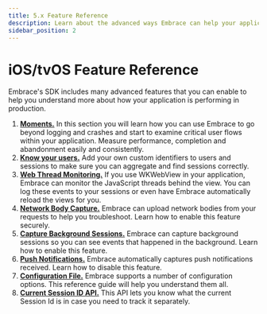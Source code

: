 ```yaml
---
title: 5.x Feature Reference
description: Learn about the advanced ways Embrace can help your application
sidebar_position: 2
---
```


# iOS/tvOS Feature Reference

Embrace's SDK includes many advanced features that you can enable to help you understand more about
how your application is performing in production.

1. [**Moments.**](/ios/5x/features/moments) In this section you will learn how you can use Embrace to go beyond logging and crashes and start to examine critical user flows within your application. Measure performance, completion and abandonment easily and consistently.
1. [**Know your users.**](/ios/5x/features/identify-users) Add your own custom identifiers to users and sessions to make sure you can aggregate and find sessions correctly.
1. [**Web Thread Monitoring.**](/ios/5x/features/web-thread-monitoring) If you use WKWebView in your application, Embrace can monitor the JavaScript threads behind the view. You can log these events to your sessions or even have Embrace automatically reload the views for you.
1. [**Network Body Capture.**](/ios/5x/features/network-body-capture) Embrace can upload network bodies from your requests to help you troubleshoot.  Learn how to enable this feature securely.
1. [**Capture Background Sessions.**](/ios/5x/features/background-sessions) Embrace can capture background sessions so you can see events that happened in the background. Learn how to enable this feature.
1. [**Push Notifications.**](/ios/5x/features/push-notifications) Embrace automatically captures push notifications received. Learn how to disable this feature.
1. [**Configuration File.**](/ios/5x/features/configuration-file) Embrace supports a number of configuration options. This reference guide will help you understand them all.
1. [**Current Session ID API.**](/ios/5x/features/current-session-id-api) This API lets you know what the current Session Id is in case you need to track it separately.
